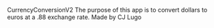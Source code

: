 CurrencyConversionV2
The purpose of this app is to convert dollars to euros at a .88 exchange rate.
Made by CJ Lugo
